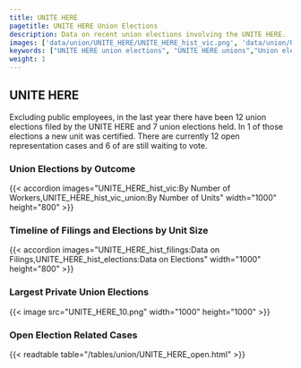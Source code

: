 ```yaml
---
title: UNITE HERE
pagetitle: UNITE HERE Union Elections
description: Data on recent union elections involving the UNITE HERE.
images: ['data/union/UNITE_HERE/UNITE_HERE_hist_vic.png', 'data/union/UNITE_HERE/UNITE_HERE_hist_size.png', 'data/union/UNITE_HERE/UNITE_HERE_10.png']
keywords: ["UNITE HERE union elections", "UNITE HERE unions","Union elections"]
weight: 1
---
```

##  UNITE HERE

Excluding public employees, in the last year there have been 12 union elections filed by the UNITE HERE and 7 union elections held. In 1 of those elections a new unit was certified. There are currently 12 open representation cases and 6 of are still waiting to vote.

### Union Elections by Outcome
{{< accordion images="UNITE_HERE_hist_vic:By Number of Workers,UNITE_HERE_hist_vic_union:By Number of Units" width="1000" height="800" >}}

### Timeline of Filings and Elections by Unit Size
{{< accordion images="UNITE_HERE_hist_filings:Data on Filings,UNITE_HERE_hist_elections:Data on Elections" width="1000" height="800" >}}

### Largest Private Union Elections
{{< image src="UNITE_HERE_10.png" width="1000" height="1000"  >}}

### Open Election Related Cases
{{< readtable table="/tables/union/UNITE_HERE_open.html" >}}

